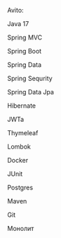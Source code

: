 Avito:

Java 17

Spring MVC

Spring Boot

Spring Data

Spring Sequrity

Spring Data Jpa

Hibernate

JWTa

Thymeleaf

Lombok

Docker

JUnit

Postgres

Maven

Git

Монолит
